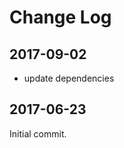 Change Log
==========

2017-09-02
----------

 * update dependencies

2017-06-23
----------

Initial commit.
